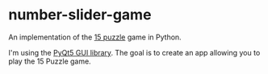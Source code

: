 # number-slider-game
An implementation of the [15 puzzle](https://en.wikipedia.org/wiki/15_puzzle) game in Python.

I'm using the [PyQt5 GUI library](https://pypi.org/project/PyQt5/). The goal is to create an app allowing you to play the 15 Puzzle game.
